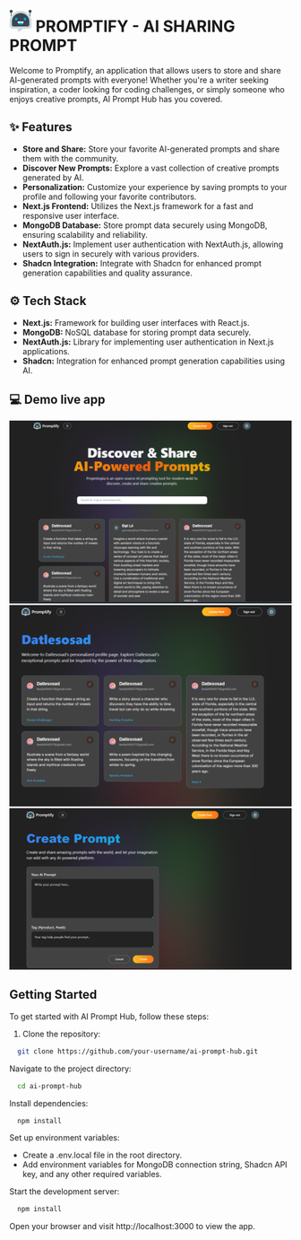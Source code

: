 # <img src="./public/logo.png" alt="logo" style="width:40px; height:40px"/> PROMPTIFY - AI SHARING PROMPT

Welcome to Promptify, an application that allows users to store and share AI-generated prompts with everyone! Whether you're a writer seeking inspiration, a coder looking for coding challenges, or simply someone who enjoys creative prompts, AI Prompt Hub has you covered.

## ✨ Features

- **Store and Share:** Store your favorite AI-generated prompts and share them with the community.
- **Discover New Prompts:** Explore a vast collection of creative prompts generated by AI.
- **Personalization:** Customize your experience by saving prompts to your profile and following your favorite contributors.
- **Next.js Frontend:** Utilizes the Next.js framework for a fast and responsive user interface.
- **MongoDB Database:** Store prompt data securely using MongoDB, ensuring scalability and reliability.
- **NextAuth.js:** Implement user authentication with NextAuth.js, allowing users to sign in securely with various providers.
- **Shadcn Integration:** Integrate with Shadcn for enhanced prompt generation capabilities and quality assurance.

## ⚙️ Tech Stack

- **Next.js:** Framework for building user interfaces with React.js.
- **MongoDB:** NoSQL database for storing prompt data securely.
- **NextAuth.js:** Library for implementing user authentication in Next.js applications.
- **Shadcn:** Integration for enhanced prompt generation capabilities using AI.

## 💻 Demo live app

![](./demo/main.png)
![](./demo/user.png)
![](./demo/create.png)

## Getting Started

To get started with AI Prompt Hub, follow these steps:

1. Clone the repository:

```bash
  git clone https://github.com/your-username/ai-prompt-hub.git
```

Navigate to the project directory:

```bash
  cd ai-prompt-hub
```

Install dependencies:

```bash
  npm install
```

Set up environment variables:

- Create a .env.local file in the root directory.
- Add environment variables for MongoDB connection string, Shadcn API key, and any other required variables.

Start the development server:

```bash
  npm install
```

Open your browser and visit http://localhost:3000 to view the app.
